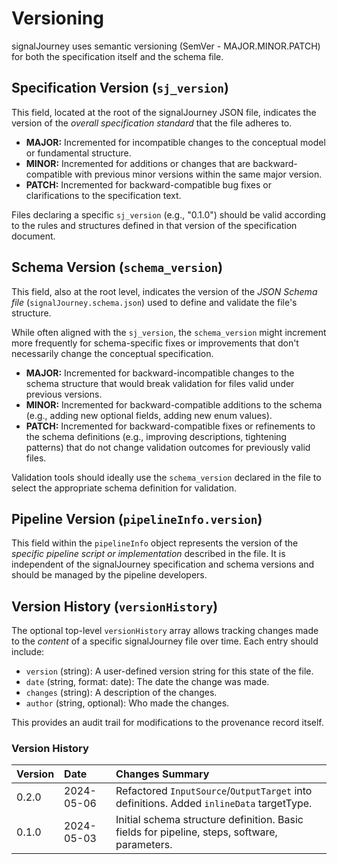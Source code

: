 # Versioning

signalJourney uses semantic versioning (SemVer - MAJOR.MINOR.PATCH) for both the specification itself and the schema file.

## Specification Version (`sj_version`)

This field, located at the root of the signalJourney JSON file, indicates the version of the *overall specification standard* that the file adheres to.

*   **MAJOR:** Incremented for incompatible changes to the conceptual model or fundamental structure.
*   **MINOR:** Incremented for additions or changes that are backward-compatible with previous minor versions within the same major version.
*   **PATCH:** Incremented for backward-compatible bug fixes or clarifications to the specification text.

Files declaring a specific `sj_version` (e.g., "0.1.0") should be valid according to the rules and structures defined in that version of the specification document.

## Schema Version (`schema_version`)

This field, also at the root level, indicates the version of the *JSON Schema file* (`signalJourney.schema.json`) used to define and validate the file's structure.

While often aligned with the `sj_version`, the `schema_version` might increment more frequently for schema-specific fixes or improvements that don't necessarily change the conceptual specification.

*   **MAJOR:** Incremented for backward-incompatible changes to the schema structure that would break validation for files valid under previous versions.
*   **MINOR:** Incremented for backward-compatible additions to the schema (e.g., adding new optional fields, adding new enum values).
*   **PATCH:** Incremented for backward-compatible fixes or refinements to the schema definitions (e.g., improving descriptions, tightening patterns) that do not change validation outcomes for previously valid files.

Validation tools should ideally use the `schema_version` declared in the file to select the appropriate schema definition for validation.

## Pipeline Version (`pipelineInfo.version`)

This field within the `pipelineInfo` object represents the version of the *specific pipeline script or implementation* described in the file. It is independent of the signalJourney specification and schema versions and should be managed by the pipeline developers.

## Version History (`versionHistory`)

The optional top-level `versionHistory` array allows tracking changes made to the *content* of a specific signalJourney file over time. Each entry should include:

*   `version` (string): A user-defined version string for this state of the file.
*   `date` (string, format: date): The date the change was made.
*   `changes` (string): A description of the changes.
*   `author` (string, optional): Who made the changes.

This provides an audit trail for modifications to the provenance record itself. 

### Version History

| Version | Date       | Changes Summary                                                                                  |
| :------ | :--------- | :----------------------------------------------------------------------------------------------- |
| 0.2.0   | 2024-05-06 | Refactored `InputSource`/`OutputTarget` into definitions. Added `inlineData` targetType.        |
| 0.1.0   | 2024-05-03 | Initial schema structure definition. Basic fields for pipeline, steps, software, parameters. | 